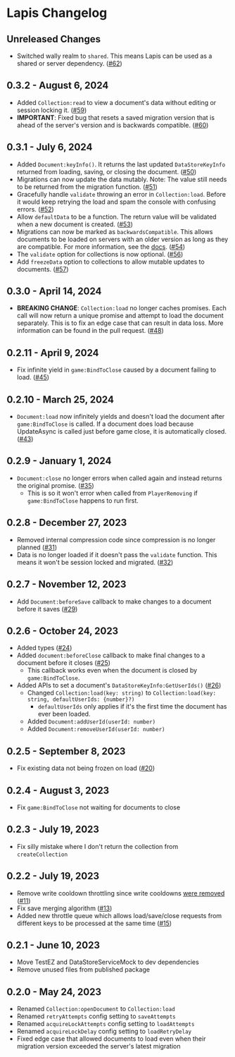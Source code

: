 # Lapis Changelog

## Unreleased Changes
* Switched wally realm to `shared`. This means Lapis can be used as a shared or server dependency. ([#62])

[#62]: https://github.com/nezuo/lapis/pull/62

## 0.3.2 - August 6, 2024
* Added `Collection:read` to view a document's data without editing or session locking it. ([#59])
* **IMPORTANT**: Fixed bug that resets a saved migration version that is ahead of the server's version and is backwards compatible. ([#60])

[#59]: https://github.com/nezuo/lapis/pull/59
[#60]: https://github.com/nezuo/lapis/pull/60

## 0.3.1 - July 6, 2024
* Added `Document:keyInfo()`. It returns the last updated `DataStoreKeyInfo` returned from loading, saving, or closing the document. ([#50])
* Migrations can now update the data mutably. Note: The value still needs to be returned from the migration function. ([#51])
* Gracefully handle `validate` throwing an error in `Collection:load`. Before it would keep retrying the load and spam the console with confusing errors. ([#52])
* Allow `defaultData` to be a function. The return value will be validated when a new document is created. ([#53])
* Migrations can now be marked as `backwardsCompatible`. This allows documents to be loaded on servers with an older version as long as they are compatible.
For more information, see the [docs](https://nezuo.github.io/lapis/docs/Migrations#backwards-compatibility). ([#54])
* The `validate` option for collections is now optional. ([#56])
* Add `freezeData` option to collections to allow mutable updates to documents. ([#57])

[#50]: https://github.com/nezuo/lapis/pull/50
[#51]: https://github.com/nezuo/lapis/pull/51
[#52]: https://github.com/nezuo/lapis/pull/52
[#53]: https://github.com/nezuo/lapis/pull/53
[#54]: https://github.com/nezuo/lapis/pull/54
[#56]: https://github.com/nezuo/lapis/pull/56
[#57]: https://github.com/nezuo/lapis/pull/57

## 0.3.0 - April 14, 2024
* **BREAKING CHANGE**: `Collection:load` no longer caches promises. Each call will now return a unique promise and attempt to load the document separately. This is to fix an edge case that can result in data loss. More information can be found in the pull request. ([#48])

[#48]: https://github.com/nezuo/lapis/pull/48

## 0.2.11 - April 9, 2024
* Fix infinite yield in `game:BindToClose` caused by a document failing to load. ([#45])

[#45]: https://github.com/nezuo/lapis/pull/45

## 0.2.10 - March 25, 2024
* `Document:load` now infinitely yields and doesn't load the document after `game:BindToClose` is called. If a document
does load because UpdateAsync is called just before game close, it is automatically closed. ([#43])

[#43]: https://github.com/nezuo/lapis/pull/43

## 0.2.9 - January 1, 2024
* `Document:close` no longer errors when called again and instead returns the original promise. ([#35])
  * This is so it won't error when called from `PlayerRemoving` if `game:BindToClose` happens to run first.

[#35]: https://github.com/nezuo/lapis/pull/35

## 0.2.8 - December 27, 2023
* Removed internal compression code since compression is no longer planned ([#31])
* Data is no longer loaded if it doesn't pass the `validate` function. This means it won't be session locked and migrated. ([#32])

[#31]: https://github.com/nezuo/lapis/pull/31
[#32]: https://github.com/nezuo/lapis/pull/32

## 0.2.7 - November 12, 2023
* Add `Document:beforeSave` callback to make changes to a document before it saves ([#29])

[#29]: https://github.com/nezuo/lapis/pull/29

## 0.2.6 - October 24, 2023
* Added types ([#24])
* Added `document:beforeClose` callback to make final changes to a document before it closes ([#25])
  * This callback works even when the document is closed by `game:BindToClose`.
* Added APIs to set a document's `DataStoreKeyInfo:GetUserIds()` ([#26])
  * Changed `Collection:load(key: string)` to `Collection:load(key: string, defaultUserIds: {number}?)`
    * `defaultUserIds` only applies if it's the first time the document has ever been loaded.
  * Added `Document:addUserId(userId: number)`
  * Added `Document:removeUserId(userId: number)`

[#24]: https://github.com/nezuo/lapis/pull/24
[#25]: https://github.com/nezuo/lapis/pull/25
[#26]: https://github.com/nezuo/lapis/pull/26

## 0.2.5 - September 8, 2023
* Fix existing data not being frozen on load ([#20])

[#20]: https://github.com/nezuo/lapis/pull/20

## 0.2.4 - August 3, 2023
* Fix `game:BindToClose` not waiting for documents to close

## 0.2.3 - July 19, 2023
* Fix silly mistake where I don't return the collection from `createCollection`

## 0.2.2 - July 19, 2023
* Remove write cooldown throttling since write cooldowns [were removed](https://devforum.roblox.com/t/removal-of-6s-cool-down-for-data-stores/2436230) ([#11])
* Fix save merging algorithm ([#13])
* Added new throttle queue which allows load/save/close requests from different keys to be processed at the same time ([#15])

[#11]: https://github.com/nezuo/lapis/pull/11
[#13]: https://github.com/nezuo/lapis/pull/13
[#15]: https://github.com/nezuo/lapis/pull/15

## 0.2.1 - June 10, 2023
* Move TestEZ and DataStoreServiceMock to dev dependencies
* Remove unused files from published package

## 0.2.0 - May 24, 2023
* Renamed `Collection:openDocument` to `Collection:load`
* Renamed `retryAttempts` config setting to `saveAttempts`
* Renamed `acquireLockAttempts` config setting to `loadAttempts`
* Renamed `acquireLockDelay` config setting to `loadRetryDelay`
* Fixed edge case that allowed documents to load even when their migration version exceeded the server's latest migration
